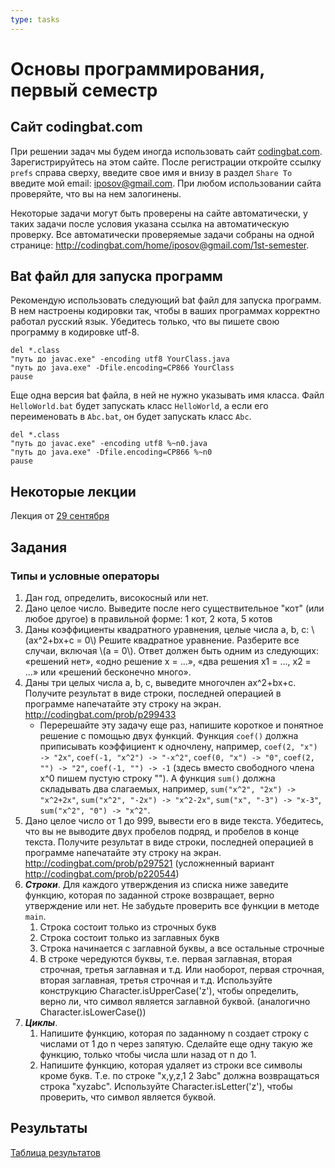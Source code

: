 ```yaml
---
type: tasks
---
```

# Основы программирования, первый семестр

## Сайт codingbat.com
При решении задач мы будем иногда использовать сайт [codingbat.com](http://codingbat.com). Зарегистрируйтесь на этом сайте.
После регистрации откройте ссылку `prefs` справа сверху, введите свое имя и внизу в раздел `Share To`
введите мой email: [iposov@gmail.com](mailto:iposov@gmail.com).
При любом использовании сайта проверяйте, что вы на нем залогинены.

Некоторые задачи могут быть проверены на сайте автоматически, у таких задачи после условия указана ссылка на автоматическую проверку.
Все автоматически проверяемые задачи собраны на одной странице: http://codingbat.com/home/iposov@gmail.com/1st-semester.


## Bat файл для запуска программ
Рекомендую использовать следующий bat файл для запуска программ. В нем настроены кодировки так, чтобы в ваших программах
корректно работал русский язык. Убедитесь только, что вы пишете свою программу в кодировке utf-8.

    del *.class
    "путь до javac.exe" -encoding utf8 YourClass.java
    "путь до java.exe" -Dfile.encoding=CP866 YourClass
    pause

Еще одна версия bat файла, в ней не нужно указывать имя класса. Файл `HelloWorld.bat` будет запускать класс `HelloWorld`,
а если его переименовать в `Abc.bat`, он будет запускать класс `Abc`.

    del *.class
    "путь до javac.exe" -encoding utf8 %~n0.java
    "путь до java.exe" -Dfile.encoding=CP866 %~n0
    pause

## Некоторые лекции

Лекция от [29 сентября](programming-basics/null-cycle-array.html)

## Задания
### Типы и условные операторы
1. Дан год, определить, високосный или нет.
1. Дано целое число. Выведите после него существительное "кот" (или любое другое) в правильной форме: 1 кот, 2 кота, 5 котов
1. Даны коэффициенты квадратного уравнения, целые числа a, b, c: \\(ax^2+bx+c = 0\\) Решите квадратное уравнение.
Разберите все случаи, включая \\(a = 0\\). Ответ должен быть одним из следующих: «решений нет», «одно решение x = ...»,
«два решения x1 = ..., x2 = ...» или «решений бесконечно много».
1. Даны три целых числа a, b, с, выведите многочлен ax^2+bx+с. Получите результат в виде строки,
последней операцией в программе напечатайте эту строку на экран. http://codingbat.com/prob/p299433
    * Перерешайте эту задачу еще раз, напишите короткое и понятное решение с помощью двух функций.
    Функция `coef()` должна приписывать коэффициент к одночлену, например, `coef(2, "x") -> "2x"`,
    `coef(-1, "x^2") -> "-x^2"`,
    `coef(0, "x") -> "0"`,
    `coef(2, "") -> "2"`,
    `coef(-1, "") -> -1` (здесь вместо свободного члена x^0 пишем пустую строку "").
    А функция `sum()` должна складывать два слагаемых, например,
    `sum("x^2", "2x") -> "x^2+2x"`, `sum("x^2", "-2x") -> "x^2-2x"`, `sum("x", "-3") -> "x-3"`, `sum("x^2", "0") -> "x^2"`.
1. Дано целое число от 1 до 999, вывести его в виде текста. Убедитесь, что вы не выводите двух пробелов подряд,
и пробелов в конце текста. Получите результат в виде строки, последней операцией в программе напечатайте эту строку на экран.
http://codingbat.com/prob/p297521 (усложненный вариант http://codingbat.com/prob/p220544)
1. ___Строки___. Для каждого утверждения из списка ниже заведите функцию, которая по заданной строке возвращает, верно утверждение или нет. Не забудьте проверить все функции в методе `main`.
    1. Строка состоит только из строчных букв
    1. Строка состоит только из заглавных букв
    1. Строка начинается с заглавной буквы, а все остальные строчные
    1. В строке чередуются буквы, т.е. первая заглавная, вторая строчная, третья заглавная и т.д. Или наоборот, первая строчная, вторая заглавная, третья строчная и т.д. Используйте конструкцию Character.isUpperCase('z'), чтобы определить, верно ли, что символ является заглавной буквой. (аналогично Character.isLowerCase())
1. ___Циклы___.
    1. Напишите функцию, которая по заданному n создает строку с числами от 1 до n через запятую. Сделайте еще одну такую же функцию, только чтобы числа шли назад от n до 1.
    1. Напишите функцию, которая удаляет из строки все символы кроме букв. Т.е. по строке "x,y,z,1 2 3abc" должна возвращаться строка "xyzabc". Используйте Character.isLetter('z'), чтобы проверить, что символ является буквой.

## Результаты

[Таблица результатов](https://docs.google.com/spreadsheets/d/1Ax4SXSHXWT-gvpYOV8-KPGSFvHnSx7h7tIqfrpi5lKE/edit?usp=sharing)
